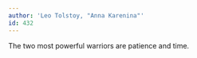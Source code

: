 ```yaml
---
author: 'Leo Tolstoy, "Anna Karenina"'
id: 432
---
```


The two most powerful warriors are patience and time.
